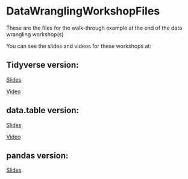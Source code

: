 # DataWranglingWorkshopFiles
These are the files for the walk-through example at the end of the data wrangling workshop(s)

You can see the slides and videos for these workshops at:

## Tidyverse version:

[Slides](https://rpubs.com/NickCHK/data_wrangling_tidyverse)

[Video](https://www.youtube.com/watch?v=CnY5Y5ANnjE)

## data.table version:

[Slides](https://rpubs.com/NickCHK/data_wrangling_data_table)

[Video](https://www.youtube.com/watch?v=EdPKcy1WKD0)

## pandas version:

[Slides](https://rpubs.com/NickCHK/data_wrangling_pandas)
